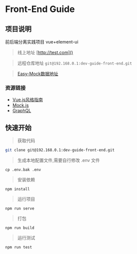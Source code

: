 # Front-End Guide

## 项目说明
 前后端分离实践项目 
 vue+element-ui
> 线上地址 [http://test.com]()

> 远程仓库地址 `git@192.168.0.1:dev-guide-front-end.git`

> [Easy-Mock数据地址](https://www.easy-mock.com/)

### 资源链接
* [Vue.js风格指南](https://vuejscaff.com/v2/style-guide/index.html)
* [Mock.js](http://mockjs.com/)
* [GraphQL](http://graphql.cn/)


## 快速开始
> 获取代码
```bash
git clone git@192.168.0.1:dev-guide-front-end.git
```

> 生成本地配置文件,需要自行修改 .env 文件
```
cp .env.bak .env
```
> 安装依赖
```
npm install
```
> 运行项目
```
npm run serve
```
> 打包
```
npm run build
```
> 运行测试
```
npm run test
```
